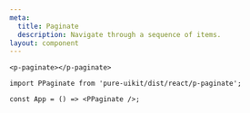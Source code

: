 ```yaml
---
meta:
  title: Paginate
  description: Navigate through a sequence of items.
layout: component
---
```


```html:preview
<p-paginate></p-paginate>

```

```jsx:react
import PPaginate from 'pure-uikit/dist/react/p-paginate';

const App = () => <PPaginate />;
```
